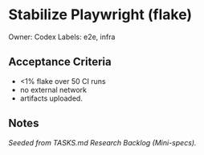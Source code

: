 # Stabilize Playwright (flake)

Owner: Codex
Labels: e2e, infra

## Acceptance Criteria
- <1% flake over 50 CI runs
- no external network
- artifacts uploaded.

## Notes
_Seeded from TASKS.md Research Backlog (Mini-specs)._